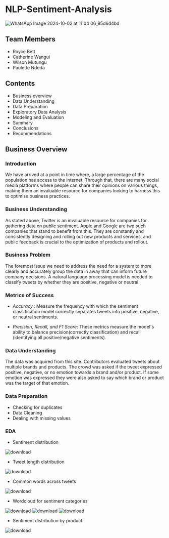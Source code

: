 # NLP-Sentiment-Analysis

![WhatsApp Image 2024-10-02 at 11 04 06_95d6d4bd](https://github.com/user-attachments/assets/875309f3-9a88-4a86-a3c8-e989647a65a9)

## Team Members
- Royce Bett
- Catherine Wangui
- Wilson Mutungu
- Paulette Ndeda

## Contents
- Business overview
- Data Understanding
- Data Preparation
- Exploratory Data Analysis
- Modeling and Evaluation
- Summary
- Conclusions
- Recommendations

## Business Overview
### Introduction
We have arrived at a point in time where, a large percentage of the population has access to the internet. Through that, there are many social media platforms where people can share their opinions on various things, making them an invaluable resource for companies looking to harness this to optimise business practices.

### Business Understanding
As stated above, Twitter is an invaluable resource for companies for gathering data on public sentiment. Apple and Google are two such companies that stand to benefit from this. They are constantly and consistently designing and rolling out new products and services, and public feedback is crucial to the optimization of products and rollout.

### Business Problem
The foremost issue we need to address the need for a system to more clearly and accurately group the data in away that can inform future company decisions. A natural language processing model is needed to classify tweets by whether they are positive, negative or neutral.

### Metrics of Success
- *Accuracy.*:  Measure the frequency with which the sentiment classification model correctly separates tweets into positive, negative, or neutral sentiments.

- *Precision, Recall, and F1 Score*: These metrics measure the model's ability to balance precision(correctly classification) and recall (identifying all positive/negative sentiments).

### Data Understanding
The data was acquired from this site. Contributors evaluated tweets about multiple brands and products. The crowd was asked if the tweet expressed positive, negative, or no emotion towards a brand and/or product. If some emotion was expressed they were also asked to say which brand or product was the target of that emotion.

### Data Preparation
 - Checking for duplicates
 - Data Cleaning
 - Dealing with missing values

### EDA
 - Sentiment distribution

![download](https://github.com/user-attachments/assets/cc8f74a2-8266-4661-a515-ced39e221172)

 - Tweet length distribution

![download](https://github.com/user-attachments/assets/234ec6e0-b0da-40ff-a604-37a0fb73fa78)

 - Common words across tweets

![download](https://github.com/user-attachments/assets/2ba9b72c-464c-4ab1-815e-6da77b9ab434)

 - Wordcloud for sentiment categories

![download](https://github.com/user-attachments/assets/5de7b14a-5032-46e6-a1d2-e617c0faaaac)
![download](https://github.com/user-attachments/assets/2e8b1f30-ff35-4a60-a8e4-039762d8efae)
![download](https://github.com/user-attachments/assets/0d452974-c602-4aa0-af7e-4da79202e1f3)

 - Sentiment distribution by product

![download](https://github.com/user-attachments/assets/54683b34-4a60-4f78-a1cd-d1c9a96bb65f)

